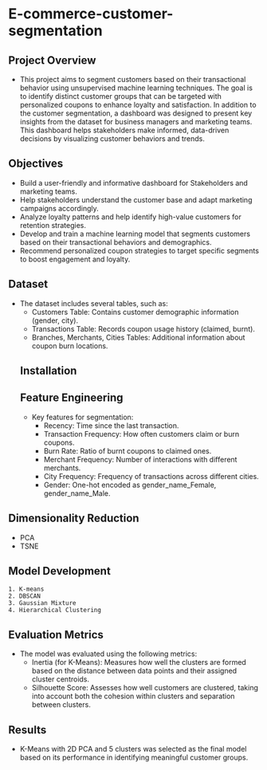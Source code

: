 # E-commerce-customer-segmentation
## Project Overview
- This project aims to segment customers based on their transactional behavior using unsupervised machine learning techniques. The goal is to identify distinct customer groups that can be targeted with personalized coupons to enhance loyalty and satisfaction. In addition to the customer segmentation, a dashboard was designed to present key insights from the dataset for business managers and marketing teams. This dashboard helps stakeholders make informed, data-driven decisions by visualizing customer behaviors and trends.
## Objectives
 - Build a user-friendly and informative dashboard for Stakeholders and marketing teams.
 - Help stakeholders understand the customer base and adapt marketing campaigns accordingly.
 - Analyze loyalty patterns and help identify high-value customers for retention strategies.
 - Develop and train a machine learning model that segments customers based on their transactional behaviors and demographics.
 - Recommend personalized coupon strategies to target specific segments to boost engagement and loyalty.
## Dataset
- The dataset includes several tables, such as:
  - Customers Table: Contains customer demographic information (gender, city).
  - Transactions Table: Records coupon usage history (claimed, burnt).
  - Branches, Merchants, Cities Tables: Additional information about coupon burn locations.
  ## Installation
  ## Feature Engineering
  - Key features for segmentation:
    - Recency: Time since the last transaction.
    - Transaction Frequency: How often customers claim or burn coupons.
    - Burn Rate: Ratio of burnt coupons to claimed ones.
    - Merchant Frequency: Number of interactions with different merchants.
    - City Frequency: Frequency of transactions across different cities.
    - Gender: One-hot encoded as gender_name_Female, gender_name_Male.
## Dimensionality Reduction
 - PCA
 - TSNE
  ## Model Development
    1. K-means
    2. DBSCAN
    3. Gaussian Mixture
    4. Hierarchical Clustering
## Evaluation Metrics
  - The model was evaluated using the following metrics:
    - Inertia (for K-Means): Measures how well the clusters are formed based on the distance between data points and their assigned cluster centroids.
    - Silhouette Score: Assesses how well customers are clustered, taking into account both the cohesion within clusters and separation between clusters.
## Results
 - K-Means with 2D PCA and 5 clusters was selected as the final model based on its performance in identifying meaningful customer groups.
